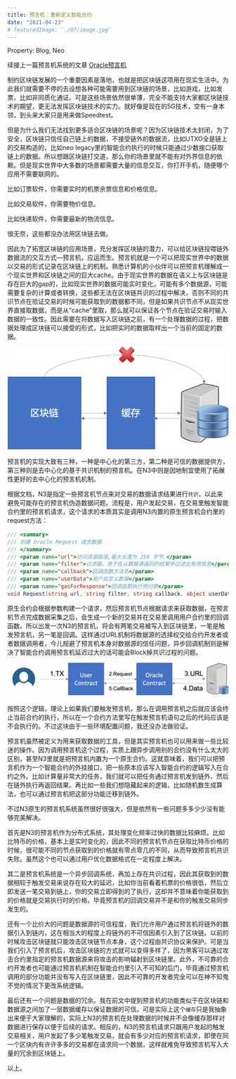 ```yaml
---
title: 预言机：重新定义智能合约
date: "2021-04-23"
# featuredImage: './07/image.jpg'
---
```


Property: Blog, Neo

续接上一篇预言机系统的文章 [Oracle预言机](https://jinghui.blog/202012/15/)

制约区块链发展的一个重要因素是落地，也就是把区块链这项用在现实生活中。为此我们就需要不停的去设想各种可能需要用到区块链的场景，比如游戏，比如发票，比如非同质化通证。可是这些场景依然很单薄，完全不能支持大家都区块链技术的期望，更无法发挥区块链技术的实力。就好像是现在的5G技术，空有一身本领，到头来大家只是用来做Speedtest。

但是为什么我们无法找到更多适合区块链的场景呢？因为区块链技术太封闭，为了安全，区块链只信任自己链上的数据，不接受链外的数据流，比如UTXO全是链上的交易构造的，比如neo legacy里的智能合约执行的时候只能通过少数接口获取链上的数据。所以想跟区块链打交道，那么你的场景里就不能有对外界信息的依赖。但是现实世界中大多数的场景都需要大量的信息交互，你打开手机，随便哪个应用不需要联网的。

比如订票软件，你需要实时的机票余票信息和价格信息。

比如交易软件，你需要物价信息。

比如快递软件，你需要最新的物流信息。

很无奈，这些都没办法用区块链去做。

因此为了拓宽区块链的应用场景，充分发挥区块链的潜力，可以给区块链投喂链外数据流的交互方式—预言机，应运而生。预言机就是一个可以把现实世界中的数据以交易的形式记录在区块链上的机制。熟悉计算机的小伙伴可以把预言机理解成一个现实世界和区块链之间的巨大cache。由于现实世界的数据在语义上与区块链是存在巨大的gap的，比如现实世界的数据可能实时变化，可能有多个数据源，可能需要复杂的计算或者转换，这些都无法在区块链共识的过程中解决，否则不同的共识节点在验证交易的时候可能获取到的数据都不同，但是如果共识节点不从现实世界直接取数据，而是从“cache”里取，那么就可以保证各个节点在验证交易时输入数据的一致性。因此需要在将数据写入区块链之前，有一个处理数据的过程，把数据处理成区块链可以接受的形式，比如把实时的数据取样出一个当前的固定的数据。

![23/cache.png](23/cache.png)

预言机的实现大致有三种，一种是中心化的第三方，第二种是可信的数据提供方，第三种则是去中心化的基于共识机制的预言机。在N3中则是因地制宜使用了拓展性更好的去中心化的预言机机制。

根据文档，N3是指定一些预言机节点来对交易的数据请求结果进行`共识`，以此来避免可能存在的预言机伪造数据问题。流程是，用户发起交易，在交易里触发智能合约里的预言机请求，这个请求的本质其实是调用N3内置的原生预言机合约里的request方法：

```csharp
/// <summary>
/// 创建 Oracle Request 请求数据
/// </summary>
/// <param name="url">访问资源路径,最大长度为 256 字节.</param>
/// <param name="filter">过滤器，用于在从数据源返回的结果中过滤出有用信息</param>
/// <param name="callback">回调函数方法名</param>
/// <param name="userData">用户自定义数据</param>
/// <param name="gasForResponse">回调函数执行预付款</param> 
void Request(string url, string filter, string callback, object userData, long gasForResponse);
```

原生合约会根据参数构建一个请求，然后预言机节点根据请求来获取数据，在预言机节点完成数据采集之后，会生成一个新的交易并在交易里调用用户合约里的回调函数。所以出发一次N3的预言机，将会有两笔交易被写入到区块链里，一笔是触发预言机，另一笔是回调。这样通过URL机制将数据源的选择权交给合约开发者或者数据调用者，今儿规避了预言机本身对数据源的信任问题，异步回调机制则是解决了智能合约调用预言机延迟过大的话可能会Block掉共识过程的问题。

![23/oracle.png](23/oracle.png)

按照这个逻辑，理论上如果我们要触发预言机，那么在调用预言机之后就应该会终止当前合约的执行，所以在一个合约方法里写在触发预言机语句之后的代码应该是不会执行的。不过这块由于一些环境配置问题，我还没办法做验证。

预言机虽然被定义为用来获取数据的工具，但是其实预言机也可以用来做一些比较迷的操作。因为调用预言机这个过程，实质上跟异步调用别的合约没有什么太大的区别，甚至N3里就是把预言机内置为一个原生合约。这就意味着，我们可以把预言机作为一个智能合约的外挂接口，把一些原本应该写入智能合约的逻辑写入在合约之外。比如计算量非常大的任务，我们就可以把任务通过预言机发到链外，然后在链外执行再返回结果。再比如一些我们想隐藏起来的逻辑，比如随机数生成算法，也可以通过预言机把这部分功能迁移到链外。

不过N3原生的预言机系统虽然很好很强大，但是依然有一些问题多多少少没有能够完美解决。

首先是N3的预言机作为分布式系统，其处理变化频率过快的数据比较麻烦。比如比特币的价格，基本上是实时变化的，因此不同的预言机节点在获取比特币价格的时候，很可能不同的节点获取到的价格就有零点零几的不同，从而导致预言机共识失败。虽然这个也可以通过用户优化数据格式在一定程度上解决。

其二是预言机系统是一个异步回调系统，再加上存在共识过程，因此其获取到的数据相较于触发交易来说存在较大的延迟，比如你当前看着机票的价格很低，然后立即发送一笔交易到链上，你的交易立即得到的了执行，这却并不意味着你能获取到的价格就是交易执行时的价格，毕竟预言机的回调交易并不是和你的触发交易同步发生的。

还有一个比价大的问题是数据源的可信程度，我们允许用户通过预言机将链外的数据引入到链内，这在相当大的程度上将链外的不可信因素引入到了区块链。以前的时候攻击区块链就只能攻击区块链节点本身，这个过程由共识协议来保护。可是当我们引入了预言机后，攻击区块链的方式就可以变得多样了，因为黑客可以通过攻击合约里指定的预言机数据源来将攻击的影响辐射到区块链里。此外，不可靠的合约开发者也可能通过预言机机制在智能合约里引入不可知的后门，毕竟通过预言机调用的部分功能并没有写入在区块链里，因此不可靠的开发者完全可以在神不知鬼不觉的情况下更改系统逻辑。

最后还有一个问题是数据的冗余。我在前文中提到预言机的功能类似于在区块链和数据源之间加了一层数据缓存以保证数据的可信。可是实际上这个`缓存`只是我抽象出来便于大家理解的，实际上N3的预言机在处理数据的时候并不会像缓存那样对数据进行保存以便于后续的请求。相反的，N3的预言机请求只跟用户发起的触发交易相关，用户发起了多少笔触发交易，就会有多少对应的预言机请求，即使在同一个区块内有许许多多的交易都在请求同一个数据，这样就难免导致预言机写入大量的冗余到区块链上。

以上。